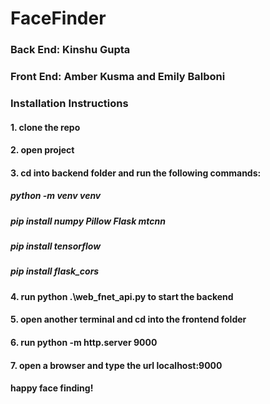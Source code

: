 # FaceFinder

### Back End: Kinshu Gupta
### Front End: Amber Kusma and Emily Balboni


### Installation Instructions
#### 1. clone the repo
#### 2. open project
#### 3. cd into backend folder and run the following commands: 
##### python -m venv venv
##### pip install numpy Pillow Flask mtcnn
##### pip install tensorflow
##### pip install flask_cors
#### 4. run python .\web_fnet_api.py to start the backend 
#### 5. open another terminal and cd into the frontend folder
#### 6. run python -m http.server 9000
#### 7. open a browser and type the url localhost:9000

#### happy face finding!


